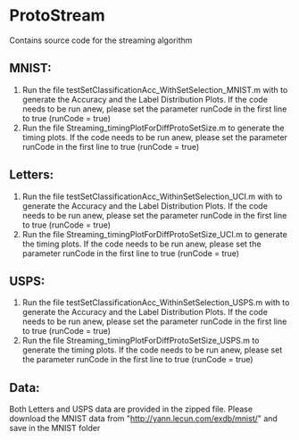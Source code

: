 # ProtoStream
Contains source code for the streaming algorithm

MNIST:
------
1. Run the file testSetClassificationAcc_WithSetSelection_MNIST.m with to generate the Accuracy and the Label Distribution Plots. If the code needs to be run anew, please set the parameter runCode in the first line to true (runCode = true) 
2. Run the file Streaming_timingPlotForDiffProtoSetSize.m to generate the timing plots. If the code needs to be run anew, please set the parameter runCode in the first line to true (runCode = true) 

Letters:
-------
1. Run the file testSetClassificationAcc_WithinSetSelection_UCI.m with to generate the Accuracy and the Label Distribution Plots. If the code needs to be run anew, please set the parameter runCode in the first line to true (runCode = true) 
2. Run the file Streaming_timingPlotForDiffProtoSetSize_UCI.m to generate the timing plots. If the code needs to be run anew, please set the parameter runCode in the first line to true (runCode = true)

USPS:
-----
1. Run the file testSetClassificationAcc_WithinSetSelection_USPS.m with to generate the Accuracy and the Label Distribution Plots. If the code needs to be run anew, please set the parameter runCode in the first line to true (runCode = true) 
2. Run the file Streaming_timingPlotForDiffProtoSetSize_USPS.m to generate the timing plots. If the code needs to be run anew, please set the parameter runCode in the first line to true (runCode = true)

Data:
-----
Both Letters and USPS data are provided in the zipped file.
Please download the MNIST data from "http://yann.lecun.com/exdb/mnist/" and save in the MNIST folder
